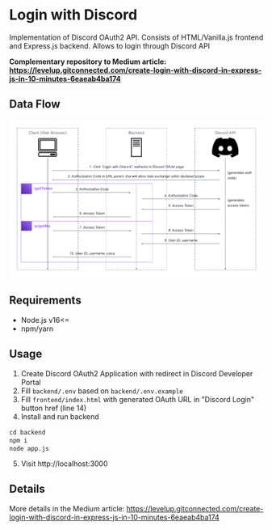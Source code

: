 # Login with Discord
Implementation of Discord OAuth2 API. Consists of HTML/Vanilla.js frontend and Express.js backend. Allows to login through Discord API

**Complementary repository to Medium article: https://levelup.gitconnected.com/create-login-with-discord-in-express-js-in-10-minutes-6eaeab4ba174**

## Data Flow
![dataflow](./images/dataflow.png)

## Requirements
- Node.js v16<=
- npm/yarn

## Usage
1. Create Discord OAuth2 Application with redirect in Discord Developer Portal
2. Fill `backend/.env` based on `backend/.env.example`
3. Fill `frontend/index.html` with generated OAuth URL in "Discord Login" button href (line 14)
4. Install and run backend
```
cd backend
npm i
node app.js
```
5. Visit http://localhost:3000

## Details
More details in the Medium article: https://levelup.gitconnected.com/create-login-with-discord-in-express-js-in-10-minutes-6eaeab4ba174
